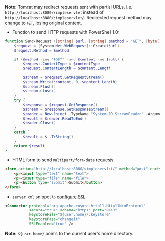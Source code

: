 **Note:**
Tomcat may redirect requests sent with partial URLs, i.e.
`http://localhost:8080/simpleservlet` instead of
`http://localhost:8080/simpleservlet/`.
Redirected request method may change to `GET`, losing original content.

* Function to send HTTP requests with PowerShell 1.0:

```powershell
function Send-Request ([string] $url, [string] $method = "GET", [byte[]] $content = $null, [string] $contentType = $null) {
    $request = [System.Net.WebRequest]::Create($url)
    $request.Method = $method

    if ($method -ieq "POST" -and $content -ne $null) {
        $request.ContentType = $contentType
        $request.ContentLength = $content.Length

        $stream = $request.GetRequestStream()
        $stream.Write($content, 0, $content.Length)
        $stream.Flush()
        $stream.Close()
    }
    try {
        $response = $request.GetResponse()
        $stream = $response.GetResponseStream()
        $reader = New-Object -TypeName "System.IO.StreamReader" -ArgumentList $stream
        $result = $reader.ReadToEnd()
        $reader.Close()
    }
    catch {
        $result = $_.ToString()
    }
    return $result
}
```

* HTML form to send `multipart/form-data` requests:

```html
<form action="http://localhost:8080/simpleservlet/" method="post" enctype="multipart/form-data">
    <p><input type="text" name="text">
    <p><input type="file" name="file">
    <p><button type="submit">Submit</button>
</form>
```

* `server.xml` snippet to [configure SSL](https://tomcat.apache.org/tomcat-9.0-doc/ssl-howto.html):

```xml
<Connector protocol="org.apache.coyote.http11.Http11NioProtocol"
           secure="true" scheme="https" port="8443"
           keystoreFile="${user.home}/.keystore"
           keystorePass="changeit"
           SSLEnabled="true" />
```

**Note:**
`${user.home}` points to the current user's home directory. 
